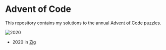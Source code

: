 # Advent of Code

This repository contains my solutions to the annual [Advent of Code](https://adventofcode.com) puzzles.

![2020](https://github.com/zanderxyz/advent-of-code/workflows/2020/badge.svg)

* 2020 in [Zig](https://ziglang.org)
